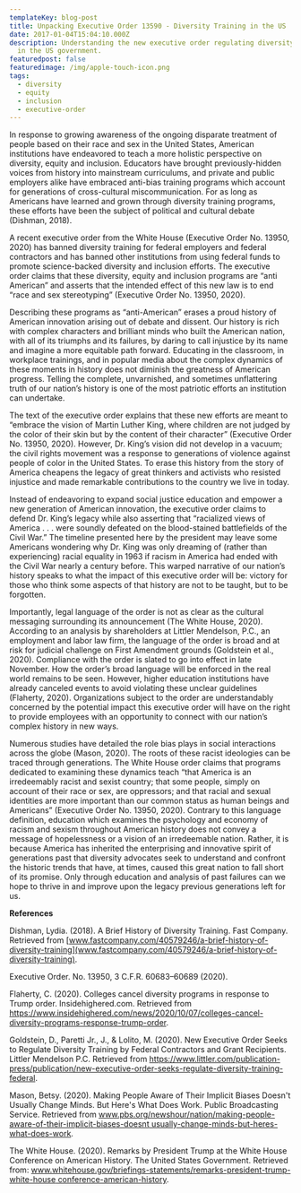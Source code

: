 ```yaml
---
templateKey: blog-post
title: Unpacking Executive Order 13590 - Diversity Training in the US
date: 2017-01-04T15:04:10.000Z
description: Understanding the new executive order regulating diversity training
  in the US government.
featuredpost: false
featuredimage: /img/apple-touch-icon.png
tags:
  - diversity
  - equity
  - inclusion
  - executive-order
---
```

In response to growing awareness of the ongoing disparate treatment of people based on their race and sex in the United States, American institutions have endeavored to teach a more holistic perspective on diversity, equity and inclusion. Educators have brought previously-hidden voices from history into mainstream curriculums, and private and public employers alike have embraced anti-bias training programs which account for generations of cross-cultural miscommunication. For as long as Americans have learned and grown through diversity training programs, these efforts have been the subject of political and cultural debate (Dishman, 2018).

A recent executive order from the White House (Executive Order No. 13950, 2020) has banned diversity training for federal employers and federal contractors and has banned other institutions from using federal funds to promote science-backed diversity and inclusion efforts. The executive order claims that these diversity, equity and inclusion programs are “anti American” and asserts that the intended effect of this new law is to end “race and sex stereotyping” (Executive Order No. 13950, 2020).

Describing these programs as “anti-American” erases a proud history of American innovation arising out of debate and dissent. Our history is rich with complex characters and brilliant minds who built the American nation, with all of its triumphs and its failures, by daring to call injustice by its name and imagine a more equitable path forward. Educating in the classroom, in workplace trainings, and in popular media about the complex dynamics of these moments in history does not diminish the greatness of American progress. Telling the complete, unvarnished, and sometimes unflattering truth of our nation’s history is one of the most patriotic efforts an institution can undertake.

The text of the executive order explains that these new efforts are meant to “embrace the vision of Martin Luther King, where children are not judged by the color of their skin but by the content of their character” (Executive Order No. 13950, 2020). However, Dr. King’s vision did not develop in a vacuum; the civil rights movement was a response to generations of violence against people of color in the United States. To erase this history from the story of America cheapens the legacy of great thinkers and activists who resisted injustice and made remarkable contributions to the country we live in today.

Instead of endeavoring to expand social justice education and empower a new generation of American innovation, the executive order claims to defend Dr. King’s legacy while also asserting that “racialized views of America . . . were soundly defeated on the blood-stained battlefields of the Civil War.” The timeline presented here by the president may leave some Americans wondering why Dr. King was only dreaming of (rather than experiencing) racial equality in 1963 if racism in America had ended with the Civil War nearly a century before. This warped narrative of our nation’s history speaks to what the impact of this executive order will be: victory for those who think some aspects of that history are not to be taught, but to be forgotten.

Importantly, legal language of the order is not as clear as the cultural messaging surrounding its announcement (The White House, 2020). According to an analysis by shareholders at Littler Mendelson, P.C., an employment and labor law firm, the language of the order is broad and at risk for judicial challenge on First Amendment grounds (Goldstein et al., 2020). Compliance with the order is slated to go into effect in late November. How the order’s broad language will be enforced in the real world remains to be seen. However, higher education institutions have already canceled events to avoid violating these unclear guidelines (Flaherty, 2020). Organizations subject to the order are understandably concerned by the potential impact this executive order will have on the right to provide employees with an opportunity to connect with our nation’s complex history in new ways.

Numerous studies have detailed the role bias plays in social interactions across the globe (Mason, 2020). The roots of these racist ideologies can be traced through generations. The White House order claims that programs dedicated to examining these dynamics teach “that America is an irredeemably racist and sexist country; that some people, simply on account of their race or sex, are oppressors; and that racial and sexual identities are more important than our common status as human beings and Americans” (Executive Order No. 13950, 2020). Contrary to this language definition, education which examines the psychology and economy of racism and sexism throughout American history does not convey a message of hopelessness or a vision of an irredeemable nation. Rather, it is because America has inherited the enterprising and innovative spirit of generations past that diversity advocates seek to understand and confront the historic trends that have, at times, caused this great nation to fall short of its promise. Only through education and analysis of past failures can we hope to thrive in and improve upon the legacy previous generations left for us.

**References**

Dishman, Lydia. (2018). A Brief History of Diversity Training. Fast Company. Retrieved from [www.fastcompany.com/40579246/a-brief-history-of-diversity-training](www.fastcompany.com/40579246/a-brief-history-of-diversity-training).

Executive Order. No. 13950, 3 C.F.R. 60683–60689 (2020).

Flaherty, C. (2020). Colleges cancel diversity programs in response to Trump order. Insidehighered.com. Retrieved from <https://www.insidehighered.com/news/2020/10/07/colleges-cancel-diversity-programs-response-trump-order>.

Goldstein, D., Paretti Jr., J., & Lolito, M. (2020). New Executive Order Seeks to Regulate Diversity Training by Federal Contractors and Grant Recipients. Littler Mendelson P.C. Retrieved from <https://www.littler.com/publication-press/publication/new-executive-order-seeks-regulate-diversity-training-federal>. 

Mason, Betsy. (2020). Making People Aware of Their Implicit Biases Doesn't Usually Change Minds. But Here's What Does Work. Public Broadcasting Service. Retrieved from [www.pbs.org/newshour/nation/making-people-aware-of-their-implicit-biases-doesnt usually-change-minds-but-heres-what-does-work](<www.pbs.org/newshour/nation/making-people-aware-of-their-implicit-biases-doesnt usually-change-minds-but-heres-what-does-work>).

The White House. (2020). Remarks by President Trump at the White House Conference on American History. The United States Government. Retrieved from: [www.whitehouse.gov/briefings-statements/remarks-president-trump-white-house conference-american-history](<www.pbs.org/newshour/nation/making-people-aware-of-their-implicit-biases-doesnt usually-change-minds-but-heres-what-does-work>).